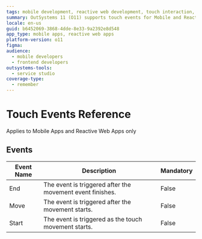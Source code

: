 ```yaml
---
tags: mobile development, reactive web development, touch interaction, user interface, event handling
summary: OutSystems 11 (O11) supports touch events for Mobile and Reactive Web Apps, including Start, Move, and End events.
locale: en-us
guid: b6452069-3868-4dde-8e33-9a2392e8d548
app_type: mobile apps, reactive web apps
platform-version: o11
figma:
audience:
  - mobile developers
  - frontend developers
outsystems-tools:
  - service studio
coverage-type:
  - remember
---
```


# Touch Events Reference
 
<div class="info" markdown="1">

Applies to Mobile Apps and Reactive Web Apps only

</div>

## Events

**Event Name** |  **Description** |  **Mandatory**  
---|---|---  
End  |  The event is triggered after the movement event finishes.  |  False
Move  |  The event is triggered after the movement starts.  |  False
Start  |  The event is triggered as the touch movement starts.  |  False 
  

